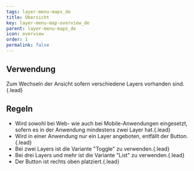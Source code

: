 ```yaml
---
tags: layer-menu-maps_de
title: Übersicht
key: layer-menu-map-overview_de
parent: layer-menu-maps_de
icon: overview
order: 1
permalink: false  
---
```


## Verwendung
Zum Wechseln der Ansicht sofern verschiedene Layers vorhanden sind.{.lead}

## Regeln 
- Wird sowohl bei Web- wie auch bei Mobile-Anwendungen eingesetzt, sofern es in der Anwendung mindestens zwei Layer hat.{.lead}
- Wird in einer Anwendung nur ein Layer angeboten, entfällt der Button.{.lead}
- Bei zwei Layers ist die Variante "Toggle" zu verwenden.{.lead}
- Bei drei Layers und mehr ist die Variante "List" zu verwenden.{.lead}
- Der Button ist rechts oben platziert.{.lead}